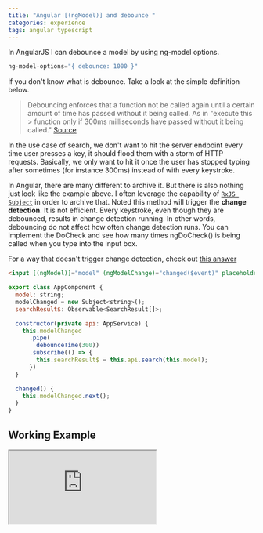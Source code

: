 ```yaml
---
title: "Angular [(ngModel)] and debounce "
categories: experience
tags: angular typescript
---
```


In AngularJS I can debounce a model by using ng-model options.

```javascript
ng-model-options="{ debounce: 1000 }"
```

If you don't know what is debounce. Take a look at the simple definition below. 

> Debouncing enforces that a function not be called again until a certain amount of time has passed without it being called. As in "execute this > function only if 300ms milliseconds have passed without it being called." 
> [Source](https://css-tricks.com/the-difference-between-throttling-and-debouncing/) 

In the use case of search, we don't want to hit the server endpoint every time user presses a key, it should flood them with a storm of HTTP requests. Basically, we only want to hit it once the user has stopped typing after sometimes (for instance 300ms) instead of with every keystroke.

In Angular, there are many different to archive it. But there is also nothing just look like the example above. I often leverage the capability of [`RxJS Subject`](http://reactivex.io/documentation/subject.html) in order to archive that. Noted this method will trigger the **change detection**. It is not efficient. Every keystroke, even though they are debounced, results in change detection running. In other words, debouncing do not affect how often change detection runs. You can implement the DoCheck and see how many times ngDoCheck() is being called when you type into the input box.

For a way that doesn't trigger change detection, check out [this answer](https://stackoverflow.com/a/36849347/3375906)

```html
<input [(ngModel)]="model" (ngModelChange)="changed($event)" placeholder="Search..." />
```

```javascript
export class AppComponent {
  model: string;
  modelChanged = new Subject<string>();
  searchResult$: Observable<SearchResult[]>;

  constructor(private api: AppService) {
    this.modelChanged
      .pipe(
        debounceTime(300))
      .subscribe(() => {
        this.searchResult$ = this.api.search(this.model);
      })
  }

  changed() {
    this.modelChanged.next();
  }
}
```

## Working Example

<iframe class="iframe-full-w" src="https://stackblitz.com/edit/angular-ew2nai?embed=1&file=src/app/app.component.html"></iframe>
